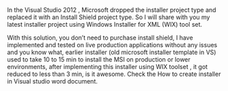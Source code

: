 In the Visual Studio 2012 , Microsoft dropped the installer project type and replaced it with an Install Shield project type. So I will share with you my latest installer project using Windows Installer for XML (WIX) tool set.

With this solution, you don’t need to purchase install shield, I have implemented and tested on live production applications without any issues and you know what, earlier installer (old microsoft installer template in VS) used to take 10 to 15 min to install the MSI on production or lower environments, after implementing this installer using WIX toolset , it got reduced to less than 3 min, is it awesome. Check the How to create installer in Visual studio word document.

